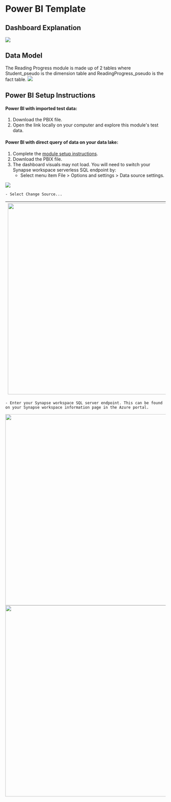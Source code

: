 # Power BI Template

## Dashboard Explanation
![](https://github.com/microsoft/OpenEduAnalytics/blob/main/modules/module_catalog/Reading_Progress/docs/images/Reading_Progress_Dashboard.png)


## Data Model
The Reading Progress module is made up of 2 tables where Student_pseudo is the dimension table and ReadingProgress_pseudo is the fact table.
![](https://github.com/microsoft/OpenEduAnalytics/blob/main/modules/module_catalog/Reading_Progress/docs/images/Reading_Progress_Data_Model.png)


## Power BI Setup Instructions

#### Power BI with imported test data:
1. Download the PBIX file.
2. Open the link locally on your computer and explore this module's test data. 

#### Power BI with direct query of data on your data lake:
1. Complete the [module setup instructions](https://github.com/microsoft/OpenEduAnalytics/tree/main/modules/module_catalog/Reading_Progress#module-setup-instructions).
2. Download the PBIX file.
3. The dashboard visuals may not load. You will need to switch your Synapse workspace serverless SQL endpoint by:
   * Select menu item File > Options and settings > Data source settings.

![](https://github.com/microsoft/OpenEduAnalytics/blob/main/packages/package_catalog/Hybrid_Engagement/docs/images/pbi_instructions_p1_options_and_settings.png)

    - Select Change Source...
| <img src="https://github.com/microsoft/OpenEduAnalytics/blob/main/modules/module_catalog/Clever/docs/images/pbi%20change%20source.png" width="600"> | 
|-|
    - Enter your Synapse workspace SQL server endpoint. This can be found on your Synapse workspace information page in the Azure portal.
<kbd> 
    <img src="https://github.com/microsoft/OpenEduAnalytics/blob/main/modules/module_catalog/Clever/docs/images/pbi%20sql%20endpt.png" width="600">
</kbd>
<kbd> 
    <img src="https://github.com/microsoft/OpenEduAnalytics/blob/main/modules/module_catalog/Clever/docs/images/synapse%20sql%20enpt.png" width="600"> 
</kbd>
